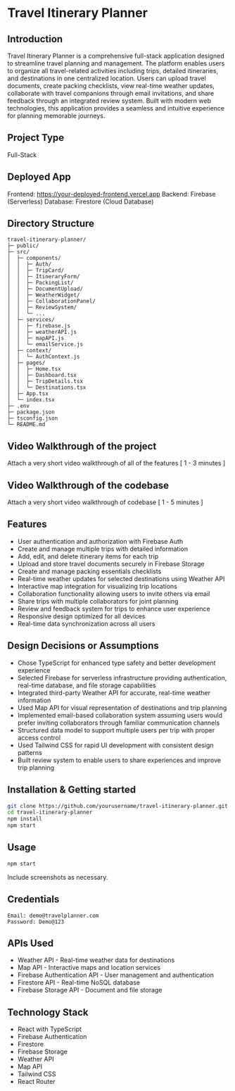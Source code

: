 # Travel Itinerary Planner
## Introduction
Travel Itinerary Planner is a comprehensive full-stack application designed to streamline travel planning and management. The platform enables users to organize all travel-related activities including trips, detailed itineraries, and destinations in one centralized location. Users can upload travel documents, create packing checklists, view real-time weather updates, collaborate with travel companions through email invitations, and share feedback through an integrated review system. Built with modern web technologies, this application provides a seamless and intuitive experience for planning memorable journeys.
## Project Type
Full-Stack
## Deployed App
Frontend: https://your-deployed-frontend.vercel.app
Backend: Firebase (Serverless)
Database: Firestore (Cloud Database)
## Directory Structure
```
travel-itinerary-planner/
├─ public/
├─ src/
│  ├─ components/
│  │  ├─ Auth/
│  │  ├─ TripCard/
│  │  ├─ ItineraryForm/
│  │  ├─ PackingList/
│  │  ├─ DocumentUpload/
│  │  ├─ WeatherWidget/
│  │  ├─ CollaborationPanel/
│  │  ├─ ReviewSystem/
│  │  └─ ...
│  ├─ services/
│  │  ├─ firebase.js
│  │  ├─ weatherAPI.js
│  │  ├─ mapAPI.js
│  │  └─ emailService.js
│  ├─ context/
│  │  └─ AuthContext.js
│  ├─ pages/
│  │  ├─ Home.tsx
│  │  ├─ Dashboard.tsx
│  │  ├─ TripDetails.tsx
│  │  └─ Destinations.tsx
│  ├─ App.tsx
│  └─ index.tsx
├─ .env
├─ package.json
├─ tsconfig.json
└─ README.md
```
## Video Walkthrough of the project
Attach a very short video walkthrough of all of the features [ 1 - 3 minutes ]
## Video Walkthrough of the codebase
Attach a very short video walkthrough of codebase [ 1 - 5 minutes ]
## Features
- User authentication and authorization with Firebase Auth
- Create and manage multiple trips with detailed information
- Add, edit, and delete itinerary items for each trip
- Upload and store travel documents securely in Firebase Storage
- Create and manage packing essentials checklists
- Real-time weather updates for selected destinations using Weather API
- Interactive map integration for visualizing trip locations
- Collaboration functionality allowing users to invite others via email
- Share trips with multiple collaborators for joint planning
- Review and feedback system for trips to enhance user experience
- Responsive design optimized for all devices
- Real-time data synchronization across all users
## Design Decisions or Assumptions
- Chose TypeScript for enhanced type safety and better development experience
- Selected Firebase for serverless infrastructure providing authentication, real-time database, and file storage capabilities
- Integrated third-party Weather API for accurate, real-time weather information
- Used Map API for visual representation of destinations and trip planning
- Implemented email-based collaboration system assuming users would prefer inviting collaborators through familiar communication channels
- Structured data model to support multiple users per trip with proper access control
- Used Tailwind CSS for rapid UI development with consistent design patterns
- Built review system to enable users to share experiences and improve trip planning
## Installation & Getting started
```bash
git clone https://github.com/yourusername/travel-itinerary-planner.git
cd travel-itinerary-planner
npm install
npm start
```
## Usage
```bash
npm start
```
Include screenshots as necessary.
## Credentials
```
Email: demo@travelplanner.com
Password: Demo@123
```
## APIs Used
- Weather API - Real-time weather data for destinations
- Map API - Interactive maps and location services
- Firebase Authentication API - User management and authentication
- Firestore API - Real-time NoSQL database
- Firebase Storage API - Document and file storage
  
## Technology Stack
- React with TypeScript
- Firebase Authentication
- Firestore
- Firebase Storage
- Weather API
- Map API
- Tailwind CSS
- React Router
